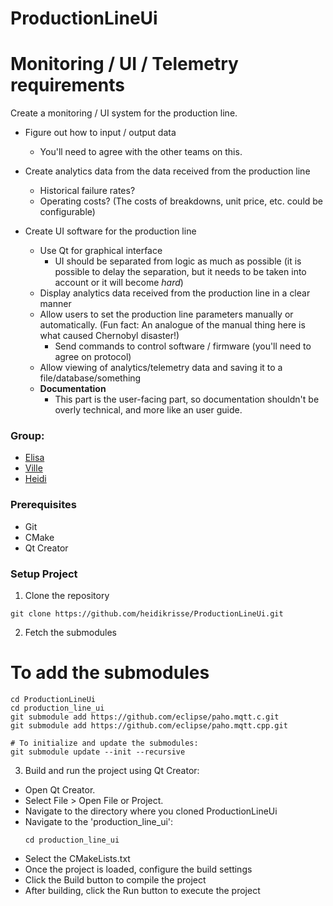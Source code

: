 # ProductionLineUi

Monitoring / UI / Telemetry requirements
========================================
Create a monitoring / UI system for the production line.

- Figure out how to input / output data
    - You'll need to agree with the other teams on this.

- Create analytics data from the data received from the production line
    - Historical failure rates?
    - Operating costs?  (The costs of breakdowns, unit price, etc. could be configurable)

- Create UI software for the production line
    - Use Qt for graphical interface
        - UI should be separated from logic as much as possible (it is possible to delay the separation,
          but it needs to be taken into account or it will become *hard*)
    - Display analytics data received from the production line in a clear manner
    - Allow users to set the production line parameters manually or automatically.  (Fun fact:
      An analogue of the manual thing here is what caused Chernobyl disaster!)
        - Send commands to control software / firmware (you'll need to agree on protocol)
    - Allow viewing of analytics/telemetry data and saving it to a file/database/something
    - **Documentation**
        - This part is the user-facing part, so documentation shouldn't be overly technical, and more like
          an user guide.

### Group: 

- [Elisa](https://github.com/ElisaHoo)
- [Ville](https://github.com/kapteenimuttipolpa)
- [Heidi](https://github.com/heidikrisse)

### Prerequisites

- Git
- CMake
- Qt Creator

### Setup Project

1. Clone the repository

```shell
git clone https://github.com/heidikrisse/ProductionLineUi.git
```

2. Fetch the submodules

# To add the submodules
```shell
cd ProductionLineUi
cd production_line_ui
git submodule add https://github.com/eclipse/paho.mqtt.c.git
git submodule add https://github.com/eclipse/paho.mqtt.cpp.git

# To initialize and update the submodules:
git submodule update --init --recursive
```

3. Build and run the project using Qt Creator:

- Open Qt Creator.
- Select File > Open File or Project.
- Navigate to the directory where you cloned ProductionLineUi
- Navigate to the 'production_line_ui':
  ```shell
  cd production_line_ui
  ```
 - Select the CMakeLists.txt
- Once the project is loaded, configure the build settings
- Click the Build button to compile the project
- After building, click the Run button to execute the project
